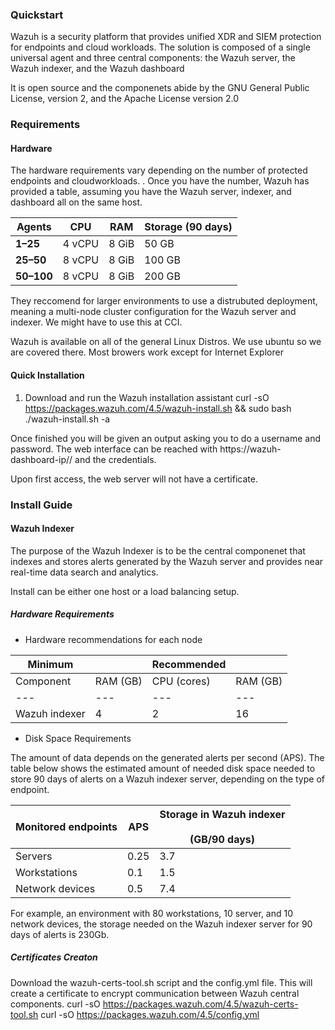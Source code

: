 ### Quickstart

Wazuh is a security platform that provides unified XDR and SIEM protection for endpoints and cloud workloads. The solution is composed of a single universal agent and three central components: the Wazuh server, the Wazuh indexer, and the Wazuh dashboard

It is open source and the componenets abide by the GNU General Public License, version 2, and the Apache License version 2.0

### Requirements
#### Hardware

The hardware requirements vary depending on the number of protected endpoints and cloudworkloads. . Once you have the number, Wazuh has provided a table, assuming you have the Wazuh server, indexer, and dashboard all on the same host.

|**Agents**|**CPU**|**RAM**|**Storage (90 days)**|
|---|---|---|---|
|**1–25**|4 vCPU|8 GiB|50 GB|
|**25–50**|8 vCPU|8 GiB|100 GB|
|**50–100**|8 vCPU|8 GiB|200 GB|

They reccomend for larger environments to use a distrubuted deployment, meaning a multi-node cluster configuration for the Wazuh server and indexer. We might have to use this at CCI.

Wazuh is available on all of the general Linux Distros. We use ubuntu so we are covered there. Most browers work except for Internet Explorer 

#### Quick Installation
1. Download and run the Wazuh installation assistant
	   curl -sO https://packages.wazuh.com/4.5/wazuh-install.sh && sudo bash ./wazuh-install.sh -a

Once finished you will be given an output asking you to do a username and password.
The web interface can be reached with https://wazuh-dashboard-ip// and the credentials.

Upon first access, the web server will not have a certificate.

### Install Guide

#### Wazuh Indexer

The purpose of the Wazuh Indexer is to be the central componenet that indexes and stores alerts generated by the Wazuh server and provides near real-time data search and analytics.

Install can be either one host or a load balancing setup. 


##### Hardware Requirements

- Hardware recommendations for each node
   
|Minimum|   |Recommended|   |
|---|---|---|---|
|Component|RAM (GB)|CPU (cores)|RAM (GB)|CPU (cores)|
|---|---|---|---|---|
|Wazuh indexer|4|2|16|8|

- Disk Space Requirements

The amount of data depends on the generated alerts per second (APS). The table below shows the estimated amount of needed disk space needed to store 90 days of alerts on a Wazuh indexer server, depending on the type of endpoint.

|Monitored endpoints|APS|Storage in Wazuh indexer<br><br>(GB/90 days)|
|---|---|---|
|Servers|0.25|3.7|
|Workstations|0.1|1.5|
|Network devices|0.5|7.4|

For example, an environment with 80 workstations, 10 server, and 10 network devices, the storage needed on the Wazuh indexer server for 90 days of alerts is 230Gb.

##### Certificates Creaton

Download the wazuh-certs-tool.sh script and the config.yml file. This will create a certificate to encrypt communication between Wazuh central components.
curl -sO https://packages.wazuh.com/4.5/wazuh-certs-tool.sh
curl -sO https://packages.wazuh.com/4.5/config.yml

